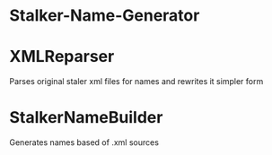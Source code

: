 # Stalker-Name-Generator

# XMLReparser
Parses original staler xml files for names and rewrites it simpler form

# StalkerNameBuilder
Generates names based of .xml sources
